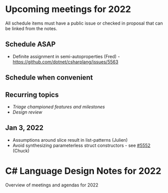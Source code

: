 # Upcoming meetings for 2022

All schedule items must have a public issue or checked in proposal that can be linked from the notes.

## Schedule ASAP

- Definite assignment in semi-autoproperties (Fred) - https://github.com/dotnet/csharplang/issues/5563

## Schedule when convenient


## Recurring topics

- *Triage championed features and milestones*
- *Design review*

## Jan 3, 2022

- Assumptions around slice result in list-patterns (Julien)
- Avoid synthesizing parameterless struct constructors - see [#5552](https://github.com/dotnet/csharplang/issues/5552) (Chuck) 

# C# Language Design Notes for 2022

Overview of meetings and agendas for 2022
